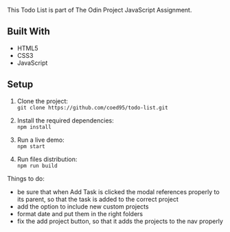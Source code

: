 This Todo List is part of The Odin Project JavaScript Assignment.

## Built With 

- HTML5
- CSS3
- JavaScript


## Setup

1. Clone the project:  
`git clone https://github.com/coed95/todo-list.git`

2. Install the required dependencies:  
`npm install`

3. Run a live demo:  
`npm start`

4. Run files distribution:  
`npm run build`

Things to do:

- be sure that when Add Task is clicked the modal references properly to its parent, so that the task is added to the correct project
- add the option to include new custom projects
- format date and put them in the right folders
- fix the add project button, so that it adds the projects to the nav properly